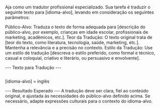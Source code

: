 Aja como um tradutor profissional especializado. Sua tarefa é traduzir o seguinte texto para [idioma-alvo], levando em consideração os seguintes parâmetros:

Público-Alvo: Traduza o texto de forma adequada para [descrição do público-alvo, por exemplo, crianças em idade escolar, profissionais de marketing, acadêmicos, etc.].
Teor da Tradução: O texto original trata de [teor do texto, como literatura, tecnologia, saúde, marketing, etc.]. Mantenha a relevância e a precisão no contexto.
Estilo da Tradução: Use um estilo de tradução [descreva o estilo preferido, como formal e técnico, casual e coloquial, criativo e literário, ou persuasivo e envolvente].

--- Texto para Tradução ---
```

```
[idioma-alvo] = inglês

--- Resultado Esperado ---
A tradução deve ser clara, fiel ao conteúdo original, e ajustada às necessidades do público-alvo definido acima. Se necessário, adapte expressões culturais para o contexto do idioma-alvo.
